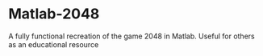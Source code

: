 # Matlab-2048
A fully functional recreation of the game 2048 in Matlab. Useful for others as an educational resource
